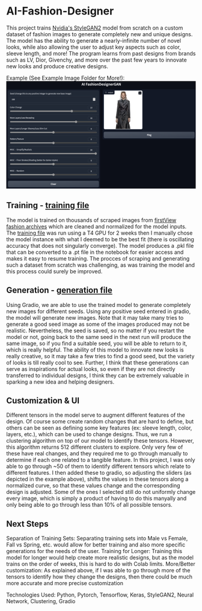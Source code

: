 # AI-Fashion-Designer

This project trains [Nvidia's StyleGAN2](https://github.com/NVlabs/stylegan2-ada-pytorch) model from scratch on a custom dataset of fashion images to generate completely new and unique designs. The model has the ability to generate a nearly-infinite number of novel looks, while also allowing the user to adjust key aspects such as color, sleeve length, and more! The program learns from past designs from brands such as LV, Dior, Givenchy, and more over the past few years to innovate new looks and produce creative designs.

Example (See Example Image Folder for More!):
![My Image](AI_Fashion_Designer_Examples/SC2.png)


## Training - [training file](https://github.com/NaveenM12/AI-Fashion-Designer/blob/main/Fashion_SG2_ADA_PyTorch.ipynb) 
The model is trained on thousands of scraped images from [firstView fashion archives](https://firstview.com/) which are cleaned and normalized for the model inputs. The [training file](https://github.com/NaveenM12/AI-Fashion-Designer/blob/main/Fashion_SG2_ADA_PyTorch.ipynb) was run using a T4 GPU for 2 weeks then I manually chose the model instance with what I deemed to be the best fit (there is oscillating accuracy that does not singularly converge). The model produces a .pkl file that can be converted to a .pt file in the notebook for easier access and makes it easy to resume training. The procces of scraping and generating such a dataset from scratch was challenging, as was training the model and this process could surely be improved. 

## Generation - [generation file](https://github.com/NaveenM12/AI-Fashion-Designer/blob/main/Fashion_Designer_GAN.ipynb) 
Using Gradio, we are able to use the trained model to generate completely new images for different seeds. Using any positive seed entered in gradio, the model will generate new images. Note that it may take many tries to generate a good seed image as some of the images produced may not be realistic. Nevertheless, the seed is saved, so no matter if you restart the model or not, going back to the same seed in the next run will produce the same image, so if you find a suitable seed, you will be able to return to it, which is really helpful. 
The ability of this model to innovate new looks is really creative, so it may take a few tries to find a good seed, but the variety of looks is till really cool to see. Further, I think that these generations can serve as inspirations for actual looks, so even if they are not directly transferred to individual designs, I think they can be extremely valuable in sparking a new idea and helping designers.

## Customization & UI
Different tensors in the model serve to augment different features of the design. Of course some create random changes that are hard to define, but others can be seen as defining some key features (ex: sleeve length, color, layers, etc.), which can be used to change designs. Thus, we run a clustering algorithm on top of our model to identify these tensors. However, this algorithm returns 512 different clusters to explore. Only very few of these have real changes, and they required me to go through manually to determine if each one related to a tangible feature. In this project, I was only able to go through ~50 of them to identify different tensors which relate to different features. I then added these to gradio, so adjusting the sliders (as depicted in the example above), shifts the values in these tensors along a normalized curve, so that these values change and the corresponding design is adjusted. Some of the ones I selected still do not uniformly change every image, which is simply a product of having to do this manyally and only being able to go through less than 10% of all possible tensors. 

## Next Steps
Separation of Training Sets: Separating training sets into Male vs Female, Fall vs Spring, etc. would allow for better training and also more specific generations for the needs of the user. 
Training for Longer: Training this model for longer would help create more realistic designs, but as the model trains on the order of weeks, this is hard to do with Colab limits. 
More/Better customization: As explained above, if I was able to go through more of the tensors to identify how they change the designs, then there could be much more accurate and more precise customization 

Technologies Used: Python, Pytorch, Tensorflow, Keras, StyleGAN2, Neural Network, Clustering, Gradio
